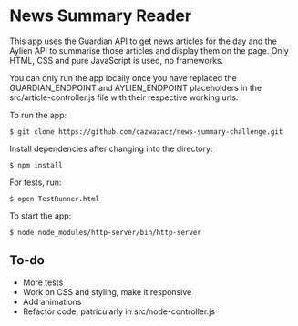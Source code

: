 # News Summary Reader

This app uses the Guardian API to get news articles for the day and the Aylien API to summarise those articles and display them on the page. Only HTML, CSS and pure JavaScript is used, no frameworks.

You can only run the app locally once you have replaced the GUARDIAN_ENDPOINT and AYLIEN_ENDPOINT placeholders in the src/article-controller.js file with their respective working urls.

To run the app:
```
$ git clone https://github.com/cazwazacz/news-summary-challenge.git
```

Install dependencies after changing into the directory:

```
$ npm install
```

For tests, run:
```
$ open TestRunner.html
```

To start the app:
```
$ node node_modules/http-server/bin/http-server
```

To-do
---
- More tests
- Work on CSS and styling, make it responsive
- Add animations
- Refactor code, patricularly in src/node-controller.js
